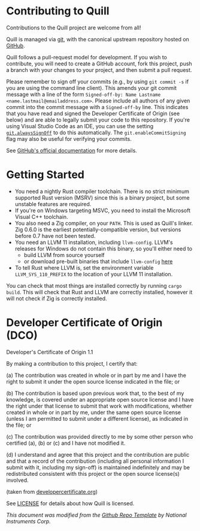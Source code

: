 # Contributing to Quill

Contributions to the Quill project are welcome from all!

Quill is managed via [git](https://git-scm.com), with the canonical upstream
repository hosted on [GitHub](https://github.com/quill-lang/quill).

Quill follows a pull-request model for development.  If you wish to
contribute, you will need to create a GitHub account, fork this project, push a
branch with your changes to your project, and then submit a pull request.

Please remember to sign off your commits (e.g., by using `git commit -s` if you
are using the command line client). This amends your git commit message with a line
of the form `Signed-off-by: Name Lastname <name.lastmail@emailaddress.com>`.
Please include all authors of any given commit into the commit message with a
`Signed-off-by` line. This indicates that you have read and signed the Developer
Certificate of Origin (see below) and are able to legally submit your code to
this repository.
If you're using Visual Studio Code as an IDE, you can use the setting
[`git.alwaysSignOff`](https://github.com/microsoft/vscode/issues/83096) to do
this automatically. The `git.enableCommitSigning` flag may also be useful for
verifying your commits.

See [GitHub's official documentation](https://help.github.com/articles/using-pull-requests/) for more details.

# Getting Started

- You need a nightly Rust compiler toolchain. There is no strict minimum supported Rust version (MSRV) since this is a binary project, but some unstable features are required.
- If you're on Windows targeting MSVC, you need to install the Microsoft Visual C++ toolchain.
- You also need a Zig compiler, on your `PATH`. This is used as Quill's linker. Zig 0.6.0 is the earliest potentially-compatible version, but versions before 0.7 have not been tested.
- You need an LLVM 11 installation, including `llvm-config`. LLVM's releases for Windows do not contain this binary, so you'll either need to
    - build LLVM from source yourself
    - or download pre-built binaries that include `llvm-config` [here](https://github.com/thirdsgames/llvm-binaries-win)
- To tell Rust where LLVM is, set the environment variable `LLVM_SYS_110_PREFIX` to the location of your LLVM 11 installation.

You can check that most things are installed correctly by running `cargo build`. This will check that Rust and LLVM are correctly installed, however it will not check if Zig is correctly installed.

# Developer Certificate of Origin (DCO)

   Developer's Certificate of Origin 1.1

   By making a contribution to this project, I certify that:

   (a) The contribution was created in whole or in part by me and I
       have the right to submit it under the open source license
       indicated in the file; or

   (b) The contribution is based upon previous work that, to the best
       of my knowledge, is covered under an appropriate open source
       license and I have the right under that license to submit that
       work with modifications, whether created in whole or in part
       by me, under the same open source license (unless I am
       permitted to submit under a different license), as indicated
       in the file; or

   (c) The contribution was provided directly to me by some other
       person who certified (a), (b) or (c) and I have not modified
       it.

   (d) I understand and agree that this project and the contribution
       are public and that a record of the contribution (including all
       personal information I submit with it, including my sign-off) is
       maintained indefinitely and may be redistributed consistent with
       this project or the open source license(s) involved.

(taken from [developercertificate.org](https://developercertificate.org/))

See [LICENSE](https://github.com/quill-lang/quill/blob/main/LICENSE)
for details about how Quill is licensed.

*This document was modified from the [Github Repo Template](https://github.com/ni/Github-Repo-Template) by National Instruments Corp.*
